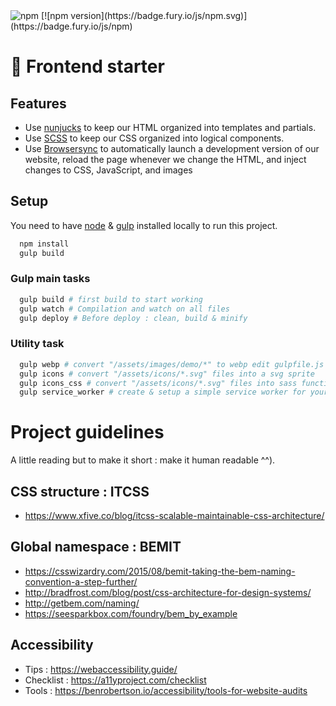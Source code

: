 <img alt="npm" src="https://img.shields.io/npm/v/npm?style=flat-square">
[![npm version](https://badge.fury.io/js/npm.svg)](https://badge.fury.io/js/npm)

# :doughnut: Frontend starter

## Features
- Use [nunjucks](https://mozilla.github.io/nunjucks/) to keep our HTML organized into templates and partials.
- Use [SCSS](https://sass-lang.com/) to keep our CSS organized into logical components.
- Use [Browsersync](https://www.browsersync.io/) to automatically launch a development version of our website, reload the page whenever we change the HTML, and inject changes to CSS, JavaScript, and images

## Setup
You need to have [node](https://nodejs.org/) & [gulp](https://gulpjs.com/) installed locally to run this project.
```bash
  npm install
  gulp build
```

### Gulp main tasks
```bash
  gulp build # first build to start working
  gulp watch # Compilation and watch on all files
  gulp deploy # Before deploy : clean, build & minify
```

### Utility task
```bash
  gulp webp # convert "/assets/images/demo/*" to webp edit gulpfile.js to change path
  gulp icons # convert "/assets/icons/*.svg" files into a svg sprite
  gulp icons_css # convert "/assets/icons/*.svg" files into sass functions in order inline svgs in your css files and use as background-image icons
  gulp service_worker # create & setup a simple service worker for your web app to work offline
```


# Project guidelines
A little reading but to make it short : make it human readable ^^).

## CSS structure : ITCSS
- https://www.xfive.co/blog/itcss-scalable-maintainable-css-architecture/

## Global namespace : BEMIT
- https://csswizardry.com/2015/08/bemit-taking-the-bem-naming-convention-a-step-further/
- http://bradfrost.com/blog/post/css-architecture-for-design-systems/
- http://getbem.com/naming/
- https://seesparkbox.com/foundry/bem_by_example

## Accessibility
- Tips : https://webaccessibility.guide/
- Checklist : https://a11yproject.com/checklist
- Tools : https://benrobertson.io/accessibility/tools-for-website-audits
